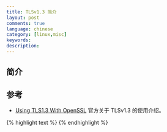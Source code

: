 ```yaml
---
title: TLSv1.3 简介
layout: post
comments: true
language: chinese
category: [linux,misc]
keywords:
description:
---
```


<!-- more -->

## 简介




<!--
https://www.openssl.org/blog/blog/2017/05/04/tlsv1.3/
-->

<!--
https://www.linuxidc.com/Linux/2017-09/147117.htm

安全性测试
https://www.ssllabs.com/ssltest/





TLSv1.2 VS. TLSv1.3 对比
https://www.jianshu.com/p/efe44d4a7501
-->








<!--
TLSv1.3新特性
https://juejin.im/post/5b90d9e0f265da0a92238bec
https://zhuanlan.zhihu.com/p/27524995
https://www.upyun.com/tech/article/286/%E7%A7%91%E6%99%AE%20TLS%201.3%20%E2%80%94%20%E6%96%B0%E7%89%B9%E6%80%A7%E4%B8%8E%E5%BC%80%E5%90%AF%E6%96%B9%E5%BC%8F.html

TLSv1.3
https://github.com/h2o/picotls
https://github.com/eduardsui/tlse

https://blog.helong.info/blog/2015/01/23/ssl_tls_ciphersuite_intro/

https://www.jianshu.com/p/61dba20d6e66
https://blog.csdn.net/mrpre/article/details/81532469
https://x-nagi.com/2018/nginx-tls1-3-patch.html

非常非常详细介绍TLS的文章
https://blog.helong.info/blog/2015/09/06/tls-protocol-analysis-and-crypto-protocol-design/
https://blog.helong.info/blog/2015/03/13/jump_consistent_hash/


https://github.com/halfrost/Halfrost-Field/blob/master/contents/Protocol/TLS_1.3_Handshake_Protocol.md

这个Blog中有很多关于TLS的详细介绍
https://blog.csdn.net/mrpre/article/details/81532469

很详细的一系列文章
https://halfrost.com/https_tls1-3_handshake/
-->


## 参考

* [Using TLS1.3 With OpenSSL](https://www.openssl.org/blog/blog/2017/05/04/tlsv1.3/) 官方关于 TLSv1.3 的使用介绍。

{% highlight text %}
{% endhighlight %}
